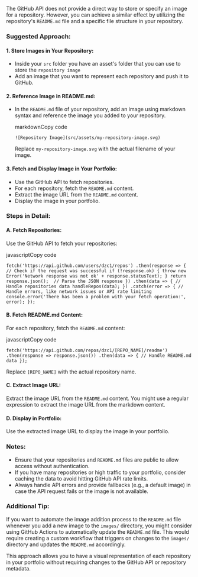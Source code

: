 The GitHub API does not provide a direct way to store or specify an image for a repository. However, you can achieve a similar effect by utilizing the repository's `README.md` file and a specific file structure in your repository.

### Suggested Approach:

#### 1\. Store Images in Your Repository:

- Inside your `src` folder you have an asset's folder that you can use to store the `repository image`
- Add an image that you want to represent each repository and push it to GitHub.

#### 2\. Reference Image in README.md:

- In the `README.md` file of your repository, add an image using markdown syntax and reference the image you added to your repository.

  markdownCopy code

  `![Repository Image](src/assets/my-repository-image.svg)`

  Replace `my-repository-image.svg` with the actual filename of your image.

#### 3\. Fetch and Display Image in Your Portfolio:

- Use the GitHub API to fetch repositories.
- For each repository, fetch the `README.md` content.
- Extract the image URL from the `README.md` content.
- Display the image in your portfolio.

### Steps in Detail:

#### A. Fetch Repositories:

Use the GitHub API to fetch your repositories:

javascriptCopy code

`fetch('https://api.github.com/users/dzc1/repos')
  .then(response => {
    // Check if the request was successful
    if (!response.ok) {
      throw new Error('Network response was not ok' + response.statusText);
    }
    return response.json();  // Parse the JSON response
  })
  .then(data => {
    // Handle repositories data
    handleRepos(data);
  })
  .catch(error => {
    // Handle errors, like network issues or API rate limiting
    console.error('There has been a problem with your fetch operation:', error);
  });`

#### B. Fetch README.md Content:

For each repository, fetch the `README.md` content:

javascriptCopy code

`fetch('https://api.github.com/repos/dzc1/[REPO_NAME]/readme')
  .then(response => response.json())
  .then(data => {
    // Handle README.md data
  });`

Replace `[REPO_NAME]` with the actual repository name.

#### C. Extract Image URL:

Extract the image URL from the `README.md` content. You might use a regular expression to extract the image URL from the markdown content.

#### D. Display in Portfolio:

Use the extracted image URL to display the image in your portfolio.

### Notes:

- Ensure that your repositories and `README.md` files are public to allow access without authentication.
- If you have many repositories or high traffic to your portfolio, consider caching the data to avoid hitting GitHub API rate limits.
- Always handle API errors and provide fallbacks (e.g., a default image) in case the API request fails or the image is not available.

### Additional Tip:

If you want to automate the image addition process to the `README.md` file whenever you add a new image to the `images/` directory, you might consider using GitHub Actions to automatically update the `README.md` file. This would require creating a custom workflow that triggers on changes to the `images/` directory and updates the `README.md` accordingly.

This approach allows you to have a visual representation of each repository in your portfolio without requiring changes to the GitHub API or repository metadata.
